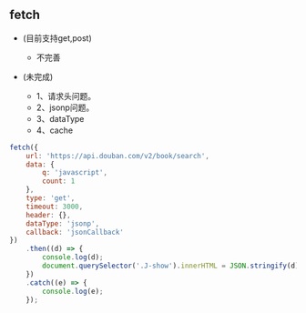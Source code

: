 ## fetch

- (目前支持get,post)
 	+ 不完善

- (未完成)
	+ 1、请求头问题。
	+ 2、jsonp问题。
	+ 3、dataType
	+ 4、cache

```js
fetch({
	url: 'https://api.douban.com/v2/book/search',
	data: {
		q: 'javascript',
		count: 1
	},
	type: 'get',
	timeout: 3000,
	header: {},
	dataType: 'jsonp',
	callback: 'jsonCallback'
})
	.then((d) => {
		console.log(d);
		document.querySelector('.J-show').innerHTML = JSON.stringify(d);
	})
	.catch((e) => {
		console.log(e);
	});
```